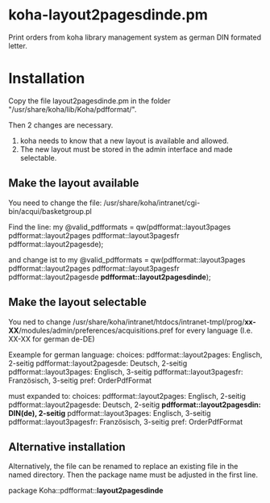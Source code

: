 # koha-layout2pagesdinde.pm
Print orders from koha library management system as german DIN formated letter.

# Installation
Copy the file layout2pagesdinde.pm in the folder "/usr/share/koha/lib/Koha/pdfformat/".

Then 2 changes are necessary.
1. koha needs to know that a new layout is available and allowed.
2. The new layout must be stored in the admin interface and made selectable.


## Make the layout available
You need to change the file: /usr/share/koha/intranet/cgi-bin/acqui/basketgroup.pl

Find the line:
my @valid_pdfformats = qw(pdfformat::layout3pages pdfformat::layout2pages pdfformat::layout3pagesfr pdfformat::layout2pagesde);

and change ist to 
my @valid_pdfformats = qw(pdfformat::layout3pages pdfformat::layout2pages pdfformat::layout3pagesfr pdfformat::layout2pagesde **pdfformat::layout2pagesdinde**);


## Make the layout selectable
You ned to change /usr/share/koha/intranet/htdocs/intranet-tmpl/prog/**xx-XX**/modules/admin/preferences/acquisitions.pref for every language (I.e. XX-XX for german de-DE)

Exeample for german language:
choices:
  pdfformat::layout2pages: Englisch, 2-seitig
  pdfformat::layout2pagesde: Deutsch, 2-seitig
  pdfformat::layout3pages: Englisch, 3-seitig
  pdfformat::layout3pagesfr: Französisch, 3-seitig
pref: OrderPdfFormat

must expanded to:
choices:
  pdfformat::layout2pages: Englisch, 2-seitig
  pdfformat::layout2pagesde: Deutsch, 2-seitig
  **pdfformat::layout2pagesdin: DIN(de), 2-seitig**
  pdfformat::layout3pages: Englisch, 3-seitig
  pdfformat::layout3pagesfr: Französisch, 3-seitig
pref: OrderPdfFormat

## Alternative installation
Alternatively, the file can be renamed to replace an existing file in the named directory. 
Then the package name must be adjusted in the first line.

package Koha::pdfformat::**layout2pagesdinde**
